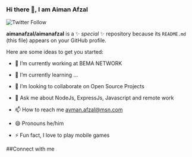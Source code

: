### Hi there 👋, I am Aiman Afzal
![Twitter Follow](https://img.shields.io/twitter/url?style=social&url=%2FRealRealAiman)



**aimanafzal/aimanafzal** is a ✨ _special_ ✨ repository because its `README.md` (this file) appears on your GitHub profile.

Here are some ideas to get you started:

- 🔭 I’m currently working at BEMA NETWORK
- 🌱 I’m currently learning ...
- 👯 I’m looking to collaborate on Open Source Projects

- 💬 Ask me about NodeJs, ExpressJs, Javascript and remote work
- 📫 How to reach me ayman.afzal@msn.com
- 😄 Pronouns he/him
- ⚡ Fun fact, I love to play mobile games

##Connect with me

<!--
- 🤔 I’m looking for help with ...
